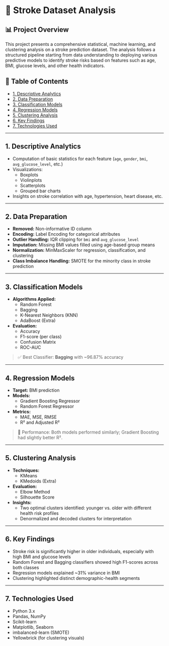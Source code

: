 # 🧠 Stroke Dataset Analysis

## 📊 Project Overview

This project presents a comprehensive statistical, machine learning, and clustering analysis on a stroke prediction dataset. The analysis follows a structured pipeline starting from data understanding to deploying various predictive models to identify stroke risks based on features such as age, BMI, glucose levels, and other health indicators.

## 📂 Table of Contents

- [1. Descriptive Analytics](#1-descriptive-analytics)
- [2. Data Preparation](#2-data-preparation)
- [3. Classification Models](#3-classification-models)
- [4. Regression Models](#4-regression-models)
- [5. Clustering Analysis](#5-clustering-analysis)
- [6. Key Findings](#6-key-findings)
- [7. Technologies Used](#7-technologies-used)
---

## 1. Descriptive Analytics

- Computation of basic statistics for each feature (`age`, `gender`, `bmi`, `avg_glucose_level`, etc.)
- Visualizations:
  - Boxplots
  - Violinplots
  - Scatterplots
  - Grouped bar charts
- Insights on stroke correlation with age, hypertension, heart disease, etc.

---

## 2. Data Preparation

- **Removed:** Non-informative ID column
- **Encoding:** Label Encoding for categorical attributes
- **Outlier Handling:** IQR clipping for `bmi` and `avg_glucose_level`
- **Imputation:** Missing BMI values filled using age-based group means
- **Normalization:** MinMaxScaler for regression, classification, and clustering
- **Class Imbalance Handling:** SMOTE for the minority class in stroke prediction

---

## 3. Classification Models

- **Algorithms Applied:**
  - Random Forest
  - Bagging
  - K-Nearest Neighbors (KNN)
  - AdaBoost (Extra)
- **Evaluation:**
  - Accuracy
  - F1-score (per class)
  - Confusion Matrix
  - ROC-AUC

> ✅ Best Classifier: **Bagging** with ~96.87% accuracy

---

## 4. Regression Models

- **Target:** BMI prediction
- **Models:**
  - Gradient Boosting Regressor
  - Random Forest Regressor
- **Metrics:**
  - MAE, MSE, RMSE
  - R² and Adjusted R²

> 📌 Performance: Both models performed similarly; Gradient Boosting had slightly better R².

---

## 5. Clustering Analysis

- **Techniques:**
  - KMeans
  - KMedoids (Extra)
- **Evaluation:**
  - Elbow Method
  - Silhouette Score
- **Insights:**
  - Two optimal clusters identified: younger vs. older with different health risk profiles
  - Denormalized and decoded clusters for interpretation

---

## 6. Key Findings

- Stroke risk is significantly higher in older individuals, especially with high BMI and glucose levels
- Random Forest and Bagging classifiers showed high F1-scores across both classes
- Regression models explained ~31% variance in BMI
- Clustering highlighted distinct demographic-health segments

---

## 7. Technologies Used

- Python 3.x
- Pandas, NumPy
- Scikit-learn
- Matplotlib, Seaborn
- imbalanced-learn (SMOTE)
- Yellowbrick (for clustering visuals)

